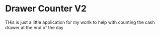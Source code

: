 # Drawer Counter V2
 THis is just a little application for my worlk to help with counting the cash drawer at the end of the day
